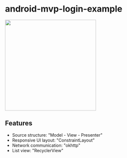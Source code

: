 # android-mvp-login-example

<img src="https://github.com/hung-nb/android-mvp-login-example/blob/master/Screen%20Shot%202019-04-12%20at%2010.51.54%20am.png" width="300"/>

## Features
 - Source structure: "Model - View - Presenter"
 - Responsive UI layout: "ConstraintLayout"
 - Network communication: "okhttp"
 - List view: "RecyclerView"
